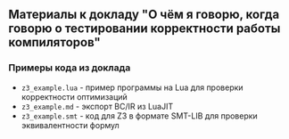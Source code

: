 ## Материалы к докладу "О чём я говорю, когда говорю о тестировании корректности работы компиляторов"

### Примеры кода из доклада

- `z3_example.lua` - пример программы на Lua для проверки корректности оптимизаций
- `z3_example.md` - экспорт BC/IR из LuaJIT
- `z3_example.smt` - код для Z3 в формате SMT-LIB для проверки эквивалентности формул
